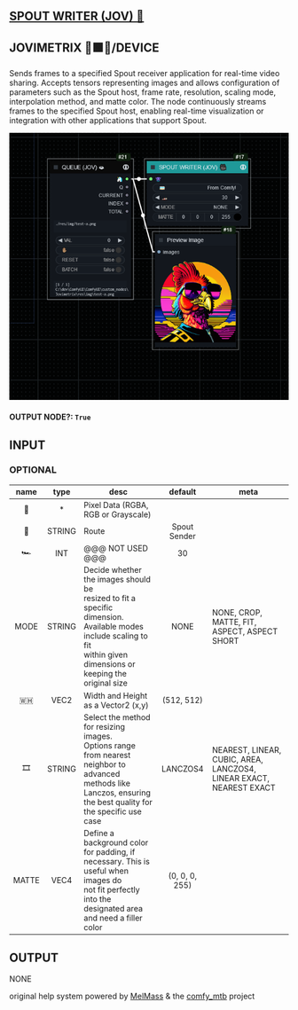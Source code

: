 ## [SPOUT WRITER (JOV) 🎥](https://github.com/Amorano/Jovimetrix-examples/blob/master/node/SPOUT%20WRITER/SPOUT%20WRITER.md)

## JOVIMETRIX 🔺🟩🔵/DEVICE


Sends frames to a specified Spout receiver application for real-time video sharing. Accepts tensors representing images and allows configuration of parameters such as the Spout host, frame rate, resolution, scaling mode, interpolation method, and matte color. The node continuously streams frames to the specified Spout host, enabling real-time visualization or integration with other applications that support Spout.


![SPOUT WRITER](https://raw.githubusercontent.com/Amorano/Jovimetrix-examples/master/node/SPOUT%20WRITER/SPOUT%20WRITER.png)

#### OUTPUT NODE?: `True`

## INPUT

### OPTIONAL

name | type | desc | default | meta
:---:|:---:|---|:---:|---
👾  |  *  | Pixel Data (RGBA, RGB or Grayscale) |  | 
🚌  |  STRING  | Route | Spout Sender | 
🏎️  |  INT  | @@@ NOT USED @@@ | 30 | 
MODE  |  STRING  | Decide whether the images should be<br>resized to fit a specific dimension.<br>Available modes include scaling to fit<br>within given dimensions or keeping the<br>original size | NONE | NONE, CROP, MATTE, FIT, ASPECT, ASPECT<br>SHORT
🇼🇭  |  VEC2  | Width and Height as a Vector2 (x,y) | (512, 512) | 
🎞️  |  STRING  | Select the method for resizing images.<br>Options range from nearest neighbor to<br>advanced methods like Lanczos, ensuring<br>the best quality for the specific use case | LANCZOS4 | NEAREST, LINEAR, CUBIC, AREA, LANCZOS4,<br>LINEAR EXACT, NEAREST EXACT
MATTE  |  VEC4  | Define a background color for padding, if<br>necessary. This is useful when images do<br>not fit perfectly into the designated area<br>and need a filler color | (0, 0, 0, 255) | 

## OUTPUT

NONE

original help system powered by [MelMass](https://github.com/melMass) & the [comfy_mtb](https://github.com/melMass/comfy_mtb) project
